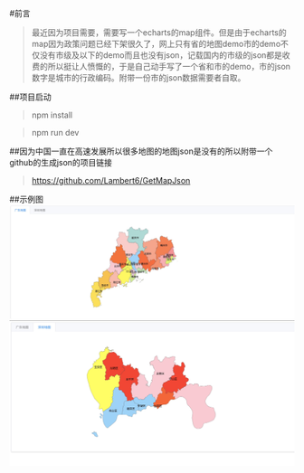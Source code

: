 #前言
>最近因为项目需要，需要写一个echarts的map组件。但是由于echarts的map因为政策问题已经下架很久了，网上只有省的地图demo市的demo不仅没有市级及以下的demo而且也没有json，记载国内的市级的json都是收费的所以挺让人愤慨的，于是自己动手写了一个省和市的demo，市的json数字是城市的行政编码。附带一份市的json数据需要者自取。


##项目启动


>npm install


>npm run dev


##因为中国一直在高速发展所以很多地图的地图json是没有的所以附带一个github的生成json的项目链接
>https://github.com/Lambert6/GetMapJson

##示例图
![avatar](/src/assets/img/map.png)
![avatar](/src/assets/img/map2.png)